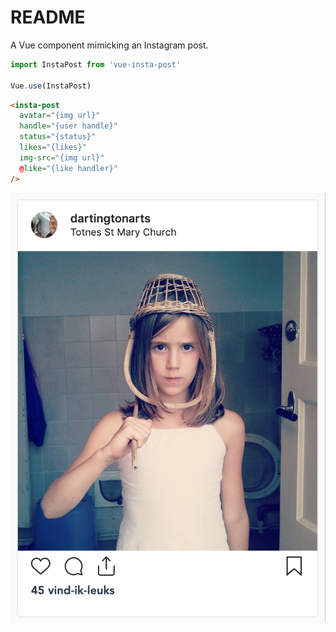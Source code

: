 # README

A Vue component mimicking an Instagram post.

```javascript
import InstaPost from 'vue-insta-post'

Vue.use(InstaPost)
```

```html
<insta-post
  avatar="{img url}"
  handle="{user handle}"
  status="{status}"
  likes="{likes}"
  img-src="{img url}"
  @like="{like handler}"
/>
```

![Sample output](./demo.png)

